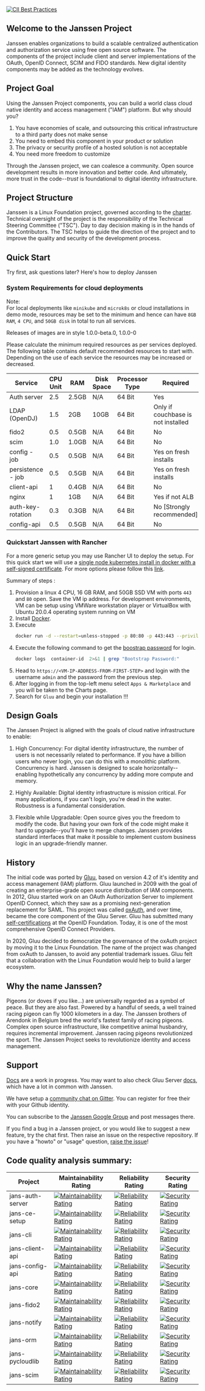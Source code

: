 [![CII Best Practices](https://bestpractices.coreinfrastructure.org/projects/4353/badge)](https://bestpractices.coreinfrastructure.org/projects/4353)

## Welcome to the Janssen Project

Janssen enables organizations to build a scalable centralized authentication and authorization service using free open source software. The components of the project include client and server implementations of the OAuth, OpenID Connect, SCIM and FIDO standards. New digital identity components may be added as the technology evolves.

## Project Goal

Using the Janssen Project components, you can build a world class cloud native identity and access management ("IAM") platform. But why should you?
1. You have economies of scale, and outsourcing this critical infrastructure to a third party does not make sense
1. You need to embed this component in your product or solution
1. The privacy or security profile of a hosted solution is not acceptable
1. You need more freedom to customize

Through the Janssen project, we can coalesce a community. Open source development results in more innovation and better code. And ultimately, more trust in the code--*trust* is foundational to digital identity infrastructure.

## Project Structure

Janssen is a Linux Foundation project, governed according to the [charter](./community/charter.md). Technical oversight of the project is the responsibility of the Technical Steering Committee ("TSC"). Day to day decision making is in the hands of the Contributors. The TSC helps to guide the direction of the project and to improve the quality and security of the development process.

## Quick Start

Try first, ask questions later? Here's how to deploy Janssen

### System Requirements for cloud deployments

Note:  
For local deployments like `minikube` and `microk8s` or cloud installations in demo mode, resources may be set to the minimum and hence can have `8GB RAM`, `4 CPU`, and `50GB disk` in total to run all services.

Releases of images are in style 1.0.0-beta.0, 1.0.0-0

Please calculate the minimum required resources as per services deployed. The following table contains default recommended resources to start with. Depending on the use of each service the resources may be increased or decreased.

| Service           | CPU Unit | RAM   | Disk Space | Processor Type | Required                           |
| ----------------- | -------- | ----- | ---------- | -------------- | ---------------------------------- |
| Auth server       | 2.5      | 2.5GB | N/A        | 64 Bit         | Yes                                |
| LDAP (OpenDJ)     | 1.5      | 2GB   | 10GB       | 64 Bit         | Only if couchbase is not installed |
| fido2             | 0.5      | 0.5GB | N/A        | 64 Bit         | No                                 |
| scim              | 1.0      | 1.0GB | N/A        | 64 Bit         | No                                 |
| config - job      | 0.5      | 0.5GB | N/A        | 64 Bit         | Yes on fresh installs              |
| persistence - job | 0.5      | 0.5GB | N/A        | 64 Bit         | Yes on fresh installs              |
| client-api        | 1        | 0.4GB | N/A        | 64 Bit         | No                                 |
| nginx             | 1        | 1GB   | N/A        | 64 Bit         | Yes if not ALB                     |
| auth-key-rotation | 0.3      | 0.3GB | N/A        | 64 Bit         | No [Strongly recommended]          |
| config-api        | 0.5      | 0.5GB | N/A        | 64 Bit         | No                                 |

### Quickstart Janssen with Rancher

For a more generic setup you may use Rancher UI to deploy the setup. For this quick start we will use a [single node kubernetes install in docker with a self-signed certificate](https://rancher.com/docs/rancher/v2.6/en/installation/other-installation-methods/single-node-docker/). For more options please follow this [link](https://rancher.com/docs/rancher/v2.6/en/installation/).

Summary of steps :

1. Provision a linux 4 CPU, 16 GB RAM, and 50GB SSD VM with ports `443` and `80` open. Save the VM ip address. For development environments, VM can be setup using VMWare workstation player or VirtualBox with Ubuntu 20.0.4 operating system running on VM
2. Install [Docker](https://docs.docker.com/engine/install/).
3. Execute
    ```bash
    docker run -d --restart=unless-stopped -p 80:80 -p 443:443 --privileged rancher/rancher:latest
    ```
4. Execute the following command to get the [boostrap password](https://rancher.com/docs/rancher/v2.6/en/installation/resources/bootstrap-password/#specifying-the-bootstrap-password-in-docker-installs) for login.
    ```bash
    docker logs  container-id  2>&1 | grep "Bootstrap Password:"
    ```
5. Head to `https://<VM-IP-ADDRESS-FROM-FIRST-STEP>` and login with the username `admin` and the password from the previous step.
6. After logging in from the top-left menu select `Apps & Marketplace` and you will be taken to the Charts page.
7. Search for `Gluu` and begin your installation !!!


## Design Goals

The Janssen Project is aligned with the goals of cloud native infrastructure to enable:

1. High Concurrency: For digital identity infrastructure, the number of users is not necessarily related to performance. If you have a billion users who never login, you can do this with a monolithic platform. Concurrency is hard. Janssen is designed to scale horizontally--enabling hypothetically any concurrency by adding more compute and memory.

2. Highly Available: Digital identity infrastructure is mission critical. For many applications, if you can't login, you're dead in the water. Robustness is a fundamental consideration.

3. Flexible while Upgradable: Open source gives you the freedom to modify the code. But having your own fork of the code might make it hard to upgrade--you'll have to merge changes. Janssen provides standard interfaces that make it possible to implement custom business logic in an upgrade-friendly manner.

## History

The initial code was ported by [Gluu](https://gluu.org), based on version 4.2 of it's identity and access management (IAM) platform. Gluu launched in 2009 with the goal of creating an enterprise-grade open source distribution of IAM components. In 2012, Gluu started work on an OAuth Authorization Server to implement OpenID Connect, which they saw as a promising next-generation replacement for SAML. This project was called [oxAuth](https://github.com/GluuFederation/oxauth), and over time, became the core component of the Gluu Server.  Gluu has submitted many [self-certifications](https://openid.net/certification/) at the OpenID Foundation. Today, it is  one of the most comprehensive OpenID Connect Providers.

In 2020, Gluu decided to democratize the governance of the oxAuth project by moving it to the Linux Foundation. The name of the project was changed from oxAuth to Janssen, to avoid any potential trademark issues. Gluu felt that a collaboration with the Linux Foundation would help to build a larger ecosystem.

## Why the name Janssen?

Pigeons (or doves if you like...) are universally regarded as a symbol of peace. But they are also fast. Powered by a handful of seeds, a well trained racing pigeon can fly 1000 kilometers in a day. The Janssen brothers of Arendonk in Belgium bred the world's fastest family of racing pigeons. Complex open source infrastructure, like competitive animal husbandry, requires incremental improvement. Janssen racing pigeons revolutionized the sport. The Janssen Project seeks to revolutionize identity and access management.

## Support

[Docs](https://janssenproject.github.io/docs/) are a work in progress. You may want to also check Gluu Server [docs](https://gluu.org/docs), which have a lot in common with Janssen.

We have setup a [community chat on Gitter](https://gitter.im/JanssenProject/Lobby). You can register for free their with your Github identity.

You can subscribe to the [Janssen Google Group](https://groups.google.com/u/2/g/janssen_project)
and post messages there.

If you find a bug in a Janssen project, or you would like to suggest a new feature, try the chat first. Then raise an issue on the respective repository. If you have a "howto" or "usage" question, [raise the issue](https://github.com/JanssenProject/jans/issues)! 


## Code quality analysis summary:

| Project                        |  Maintainability Rating   |  Reliability Rating   | Security Rating    |
|--------------------------------|-----|-----|-----|
| jans-auth-server               | [![Maintainability Rating](https://sonarcloud.io/api/project_badges/measure?project=JanssenProject_jans-auth-server&metric=sqale_rating)](https://sonarcloud.io/dashboard?id=JanssenProject_jans-auth-server)    |  [![Reliability Rating](https://sonarcloud.io/api/project_badges/measure?project=JanssenProject_jans-auth-server&metric=reliability_rating)](https://sonarcloud.io/dashboard?id=JanssenProject_jans-auth-server)   |  [![Security Rating](https://sonarcloud.io/api/project_badges/measure?project=JanssenProject_jans-auth-server&metric=security_rating)](https://sonarcloud.io/dashboard?id=JanssenProject_jans-auth-server)   |
| jans-ce-setup                  | [![Maintainability Rating](https://sonarcloud.io/api/project_badges/measure?project=JanssenProject_jans-ce-setup&metric=sqale_rating)](https://sonarcloud.io/dashboard?id=JanssenProject_jans-ce-setup)    |  [![Reliability Rating](https://sonarcloud.io/api/project_badges/measure?project=JanssenProject_jans-ce-setup&metric=reliability_rating)](https://sonarcloud.io/dashboard?id=JanssenProject_jans-ce-setup)   |  [![Security Rating](https://sonarcloud.io/api/project_badges/measure?project=JanssenProject_jans-ce-setup&metric=security_rating)](https://sonarcloud.io/dashboard?id=JanssenProject_jans-ce-setup)   |
| jans-cli                       | [![Maintainability Rating](https://sonarcloud.io/api/project_badges/measure?project=JanssenProject_jans-cli&metric=sqale_rating)](https://sonarcloud.io/dashboard?id=JanssenProject_jans-cli)    |  [![Reliability Rating](https://sonarcloud.io/api/project_badges/measure?project=JanssenProject_jans-cli&metric=reliability_rating)](https://sonarcloud.io/dashboard?id=JanssenProject_jans-cli)   |  [![Security Rating](https://sonarcloud.io/api/project_badges/measure?project=JanssenProject_jans-cli&metric=security_rating)](https://sonarcloud.io/dashboard?id=JanssenProject_jans-cli)   |
| jans-client-api                | [![Maintainability Rating](https://sonarcloud.io/api/project_badges/measure?project=JanssenProject_jans-client-api&metric=sqale_rating)](https://sonarcloud.io/dashboard?id=JanssenProject_jans-client-api)    |  [![Reliability Rating](https://sonarcloud.io/api/project_badges/measure?project=JanssenProject_jans-client-api&metric=reliability_rating)](https://sonarcloud.io/dashboard?id=JanssenProject_jans-client-api)   |  [![Security Rating](https://sonarcloud.io/api/project_badges/measure?project=JanssenProject_jans-client-api&metric=security_rating)](https://sonarcloud.io/dashboard?id=JanssenProject_jans-client-api)   |
| jans-config-api                | [![Maintainability Rating](https://sonarcloud.io/api/project_badges/measure?project=JanssenProject_jans-config-api&metric=sqale_rating)](https://sonarcloud.io/dashboard?id=JanssenProject_jans-config-api)    |  [![Reliability Rating](https://sonarcloud.io/api/project_badges/measure?project=JanssenProject_jans-config-api&metric=reliability_rating)](https://sonarcloud.io/dashboard?id=JanssenProject_jans-config-api)   |  [![Security Rating](https://sonarcloud.io/api/project_badges/measure?project=JanssenProject_jans-config-api&metric=security_rating)](https://sonarcloud.io/dashboard?id=JanssenProject_jans-config-api)   |
| jans-core                      | [![Maintainability Rating](https://sonarcloud.io/api/project_badges/measure?project=JanssenProject_jans-core&metric=sqale_rating)](https://sonarcloud.io/dashboard?id=JanssenProject_jans-core)    |  [![Reliability Rating](https://sonarcloud.io/api/project_badges/measure?project=JanssenProject_jans-core&metric=reliability_rating)](https://sonarcloud.io/dashboard?id=JanssenProject_jans-core)   |  [![Security Rating](https://sonarcloud.io/api/project_badges/measure?project=JanssenProject_jans-core&metric=security_rating)](https://sonarcloud.io/dashboard?id=JanssenProject_jans-core)   |
| jans-fido2                     | [![Maintainability Rating](https://sonarcloud.io/api/project_badges/measure?project=JanssenProject_jans-fido2&metric=sqale_rating)](https://sonarcloud.io/dashboard?id=JanssenProject_jans-fido2)    |  [![Reliability Rating](https://sonarcloud.io/api/project_badges/measure?project=JanssenProject_jans-fido2&metric=reliability_rating)](https://sonarcloud.io/dashboard?id=JanssenProject_jans-fido2)   |  [![Security Rating](https://sonarcloud.io/api/project_badges/measure?project=JanssenProject_jans-fido2&metric=security_rating)](https://sonarcloud.io/dashboard?id=JanssenProject_jans-fido2)   |
| jans-notify        | [![Maintainability Rating](https://sonarcloud.io/api/project_badges/measure?project=JanssenProject_jans-notify&metric=sqale_rating)](https://sonarcloud.io/dashboard?id=JanssenProject_jans-notify)    |  [![Reliability Rating](https://sonarcloud.io/api/project_badges/measure?project=JanssenProject_jans-notify&metric=reliability_rating)](https://sonarcloud.io/dashboard?id=JanssenProject_jans-notify)   |  [![Security Rating](https://sonarcloud.io/api/project_badges/measure?project=JanssenProject_jans-notify&metric=security_rating)](https://sonarcloud.io/dashboard?id=JanssenProject_jans-notify)   |
| jans-orm        | [![Maintainability Rating](https://sonarcloud.io/api/project_badges/measure?project=JanssenProject_jans-orm&metric=sqale_rating)](https://sonarcloud.io/dashboard?id=JanssenProject_jans-orm)    |  [![Reliability Rating](https://sonarcloud.io/api/project_badges/measure?project=JanssenProject_jans-orm&metric=reliability_rating)](https://sonarcloud.io/dashboard?id=JanssenProject_jans-orm)   |  [![Security Rating](https://sonarcloud.io/api/project_badges/measure?project=JanssenProject_jans-orm&metric=security_rating)](https://sonarcloud.io/dashboard?id=JanssenProject_jans-orm)   |
| jans-pycloudlib        | [![Maintainability Rating](https://sonarcloud.io/api/project_badges/measure?project=JanssenProject_jans-pycloudlib&metric=sqale_rating)](https://sonarcloud.io/dashboard?id=JanssenProject_jans-pycloudlib)    |  [![Reliability Rating](https://sonarcloud.io/api/project_badges/measure?project=JanssenProject_jans-pycloudlib&metric=reliability_rating)](https://sonarcloud.io/dashboard?id=JanssenProject_jans-pycloudlib)   |  [![Security Rating](https://sonarcloud.io/api/project_badges/measure?project=JanssenProject_jans-pycloudlib&metric=security_rating)](https://sonarcloud.io/dashboard?id=JanssenProject_jans-pycloudlib)   |
| jans-scim        | [![Maintainability Rating](https://sonarcloud.io/api/project_badges/measure?project=JanssenProject_jans-scim&metric=sqale_rating)](https://sonarcloud.io/dashboard?id=JanssenProject_jans-scim)    |  [![Reliability Rating](https://sonarcloud.io/api/project_badges/measure?project=JanssenProject_jans-scim&metric=reliability_rating)](https://sonarcloud.io/dashboard?id=JanssenProject_jans-scim)   |  [![Security Rating](https://sonarcloud.io/api/project_badges/measure?project=JanssenProject_jans-scim&metric=security_rating)](https://sonarcloud.io/dashboard?id=JanssenProject_jans-scim)   |
